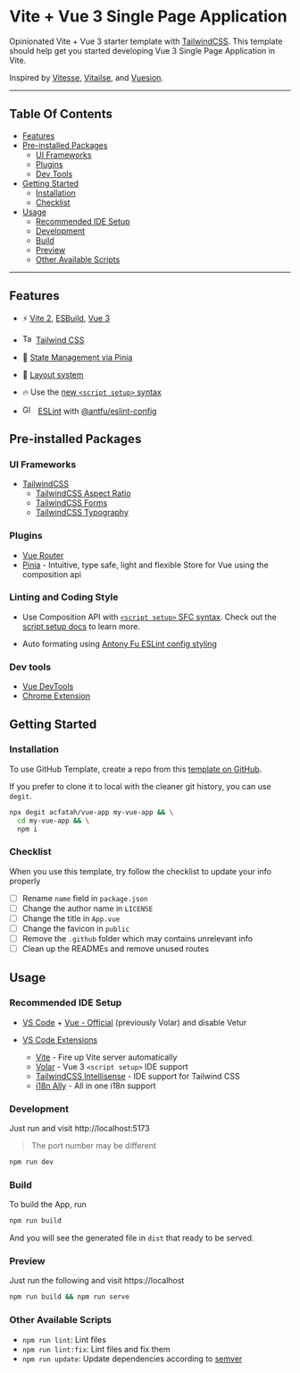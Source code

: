 # Vite + Vue 3 Single Page Application

Opinionated Vite + Vue 3 starter template with [TailwindCSS](https://tailwindcss.com/). This template should help get you started developing Vue 3 Single Page Application in Vite.

Inspired by [Vitesse](https://github.com/antfu/vitesse), [Vitailse](https://github.com/hi-reeve/vitailse), and [Vuesion](https://github.com/vuesion/vuesion).

---

## Table Of Contents

- [Features](#Features)
- [Pre-installed Packages](#pre-installed-packages)
  - [UI Frameworks](#ui-frameworks)
  - [Plugins](#plugins)
  - [Dev Tools](#dev-tools)
- [Getting Started](#getting-started)
  - [Installation](#installation)
  - [Checklist](#checklist)
- [Usage](#usage)
  - [Recommended IDE Setup](#recommended-ide-setup)
  - [Development](#development)
  - [Build](#build)
  - [Preview](#preview)
  - [Other Available Scripts](#other)

---

## Features

- ⚡️ [Vite 2](https://github.com/vitejs/vite), [ESBuild](https://github.com/evanw/esbuild), [Vue 3](https://github.com/vuejs/vue-next)

- <img src="https://th.bing.com/th?id=ODLS.095f9b22-a70b-47ed-bdb1-070466f08dc4&w=32&h=32&qlt=90&pcl=fffffa&o=6&pid=1.2" height="16" width="16" alt="Tailwindcss Icon" class="rms_img" data-bm="42">&nbsp; [Tailwind CSS](https://tailwindcss.com/)

- 🍍 [State Management via Pinia](https://pinia.esm.dev/)

- 📑 [Layout system](./src/layouts)

- 🔥 Use the [new `<script setup>` syntax](https://github.com/vuejs/rfcs/pull/227)

- <img src="https://th.bing.com/th?id=ODLS.3408c44a-9dc6-431c-ab53-7985c9dee8e7&amp;w=32&amp;h=32&amp;qlt=90&amp;pcl=fffffa&amp;o=6&amp;pid=1.2" height="16" width="16" alt="Global web icon" class="rms_img" data-bm="52"> &nbsp; [ESLint](https://eslint.org/) with [@antfu/eslint-config](https://github.com/antfu/eslint-config)

## Pre-installed Packages

### UI Frameworks

- [TailwindCSS](https://tailwindcss.com/)
  - [TailwindCSS Aspect Ratio](https://github.com/tailwindlabs/tailwindcss-aspect-ratio)
  - [TailwindCSS Forms](https://github.com/tailwindlabs/tailwindcss-forms)
  - [TailwindCSS Typography](https://github.com/tailwindlabs/tailwindcss-typography)

### Plugins

- [Vue Router](https://github.com/vuejs/vue-router)
- [Pinia](https://pinia.esm.dev) - Intuitive, type safe, light and flexible Store for Vue using the composition api

### Linting and Coding Style

- Use Composition API with [`<script setup>` SFC syntax](https://github.com/vuejs/rfcs/pull/227). Check out the [script setup docs](https://v3.vuejs.org/api/sfc-script-setup.html#sfc-script-setup) to learn more.

- Auto formating using [Antony Fu ESLint config styling](https://github.com/antfu/eslint-config?tab=readme-ov-file#antfueslint-config)

### Dev tools

- [Vue DevTools](https://devtools-next.vuejs.org/)
- [Chrome Extension](https://chromewebstore.google.com/detail/vuejs-devtools/iaajmlceplecbljialhhkmedjlpdblhp)

## Getting Started

### Installation

To use GitHub Template, create a repo from this [template on GitHub](https://github.com/acfatah/vue-app/generate).

If you prefer to clone it to local with the cleaner git history, you can use `degit`.

```bash
npx degit acfatah/vue-app my-vue-app && \
  cd my-vue-app && \
  npm i
```

### Checklist

When you use this template, try follow the checklist to update your info properly

- [ ] Rename `name` field in `package.json`
- [ ] Change the author name in `LICENSE`
- [ ] Change the title in `App.vue`
- [ ] Change the favicon in `public`
- [ ] Remove the `.github` folder which may contains unrelevant info
- [ ] Clean up the READMEs and remove unused routes

## Usage

### Recommended IDE Setup

- [VS Code](https://code.visualstudio.com/) + [Vue - Official](https://marketplace.visualstudio.com/items?itemName=Vue.volar) (previously Volar) and disable Vetur

- [VS Code Extensions](./.vscode/extensions.json)
  - [Vite](https://marketplace.visualstudio.com/items?itemName=antfu.vite) - Fire up Vite server automatically
  - [Volar](https://marketplace.visualstudio.com/items?itemName=johnsoncodehk.volar) - Vue 3 `<script setup>` IDE support
  - [TailwindCSS Intellisense](https://marketplace.visualstudio.com/items?itemName=bradlc.vscode-tailwindcss) - IDE support for Tailwind CSS
  - [i18n Ally](https://marketplace.visualstudio.com/items?itemName=lokalise.i18n-ally) - All in one i18n support

### Development

Just run and visit http://localhost:5173

> The port number may be different

```bash
npm run dev
```

### Build

To build the App, run

```bash
npm run build
```

And you will see the generated file in `dist` that ready to be served.

### Preview

Just run the following and visit https://localhost

```bash
npm run build && npm run serve
```

### Other Available Scripts

- `npm run lint`: Lint files
- `npm run lint:fix`: Lint files and fix them
- `npm run update`: Update dependencies according to [semver](https://semver.org/)
